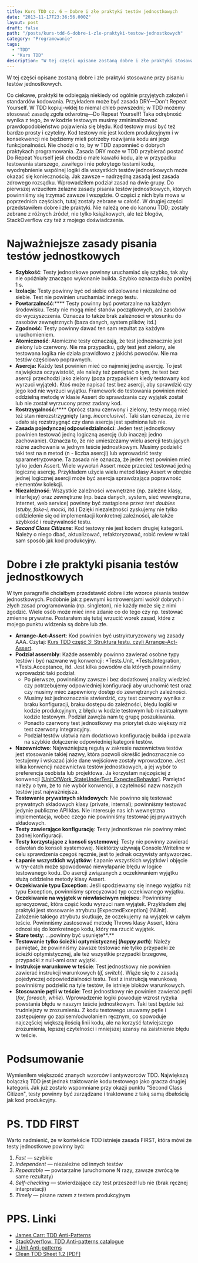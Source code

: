 ```yaml
---
title: Kurs TDD cz. 6 — Dobre i złe praktyki testów jednostkowych
date: "2013-11-17T23:36:56.000Z"
layout: post
draft: false
path: "/posts/kurs-tdd-6-dobre-i-zle-praktyki-testow-jednostkowych"
category: "Programowanie"
tags:
  - "TDD"
  - "Kurs TDD"
description: "W tej części opisane zostaną dobre i złe praktyki stosowane przy pisaniu testów jednostkowych."
---
```


W tej części opisane zostaną dobre i złe praktyki stosowane przy pisaniu testów jednostkowych.

Co ciekawe, praktyki te odbiegają niekiedy od ogólnie przyjętych założeń i standardów kodowania. Przykładem może być zasada DRY—Don't Repeat Yourself. W TDD kopiuj-wklej to niemal chleb powszedni; w TDD możemy stosować zasadę zgoła odwrotną—Do Repeat Yourself! Taka odrębność wynika z tego, że w kodzie testowym musimy zminimalizować prawdopodobieństwo pojawienia się błędu. Kod testowy musi być też bardzo prosty i czytelny. Kod testowy nie jest kodem produkcyjnym i w konsekwencji nie będziemy mieli potrzeby rozwijania kodu ani jego funkcjonalności. Nie chodzi o to, by w TDD zapomnieć o dobrych praktykach programowania. Zasada DRY może w TDD przybierać postać Do Repeat Yourself jeśli chodzi o małe kawałki kodu, ale w przypadku testowania starszego, zawiłego i nie pokrytego testami kodu, wyodrębnienie wspólnej logiki dla wszystkich testów jednostkowych może okazać się koniecznością. Jak zawsze – nadrzędną zasadą jest zasada zdrowego rozsądku. Wprowadziłem podział zasad na dwie grupy. Do pierwszej wrzuciłem żelazne zasady pisania testów jednostkowych, których powinniśmy się trzymać zawsze i wszędzie. O części z nich była mowa w poprzednich częściach, tutaj zostały zebrane w całość. W drugiej części przedstawiłem dobre i złe praktyki. Nie należą one do kanonu TDD; zostały zebrane z różnych źródeł, nie tylko książkowych, ale też blogów, StackOverflow czy też z mojego doświadczenia.

# Najważniejsze zasady pisania testów jednostkowych

*   **Szybkość**: Testy jednostkowe powinny uruchamiać się szybko, tak aby nie opóźniały znacząco wykonanie builda. Szybko oznacza dużo poniżej 1 s.
*   **Izolacja**: Testy powinny być od siebie odizolowane i niezależne od siebie. Test nie powinien uruchamiać innego testu.
*   **Powtarzalność**:**** Testy powinny być powtarzalne na każdym środowisku. Testy nie mogą mieć stanów początkowych, ani zasobów do wyczyszczenia. Oznacza to także brak zależności w stosunku do zasobów zewnętrznych (baza danych, system plików, itd.)
*   **Zgodność**: Testy powinny dawać ten sam rezultat za każdym uruchomieniem.
*   **Atomiczność**: Atomiczne testy oznaczają, że test jednoznacznie jest zielony lub czerwony. Nie ma przypadku, gdy test jest zielony, ale testowana logika nie działa prawidłowo z jakichś powodów. Nie ma testów częściowo poprawnych.
*   **Asercja:** Każdy test powinien mieć co najmniej jedną asercję. To jest największa oczywistość, ale należy też pamiętać o tym, że test bez asercji przechodzi jako zielony (poza przypadkiem kiedy testowany kod wyrzuci wyjątek). Ktoś może napisać test bez asercji, aby sprawdzić czy jego kod nie wyrzuci wyjątku. Framework do testowania powinien mieć oddzielną metodę w klasie Assert do sprawdzania czy wyjątek został lub nie został wyrzucony przez zadany kod.
*   **Rostrzygalność**:**** Oprócz stanu czerwony i zielony, testy mogą mieć też stan nierozstrzygnięty (ang. _inconclusive_). Taki stan oznacza, że nie udało się rozstrzygnąć czy dana asercja jest spełniona lub nie.
*   **Zasada pojedynczej odpowiedzialności**: Jeden test jednostkowy powinien testować jedną logiczną asercję (lub inaczej: jedno zachowanie). Oznacza to, że nie umieszczamy wielu asercji testujących różne zachowania w jednym teście jednostkowym. Musimy podzielić taki test na n metod (n - liczba asercji) lub wprowadzić testy sparametryzowane. Ta zasada nie oznacza, że jeden test powinien mieć tylko jeden Assert. Wiele wywołań Assert może przecież testować jedną logicznę asercję. Przykładem użycia wielu metod klasy Assert w obrębie jednej logicznej asercji może być asercja sprawdzająca poprawność elementów kolekcji.
*   **Niezależność**: Wszystkie zależności wewnętrzne (np. zależne klasy, interfejsy) oraz zewnętrzne (np. baza danych, system, sieć wewnętrzna, Internet, web service) powinny być zastąpione przez _test doubles_ (_stuby, fake-i, mocki,_ itd.) Dzięki niezależności zyskujemy nie tylko oddzielenie się od implementacji konkretnej zależności, ale także szybkość i reużywalność testu.
*   **_Second Class Citizens_**: Kod testowy nie jest kodem drugiej kategorii. Należy o niego dbać, aktualizować, refaktoryzować, robić review w taki sam sposób jak kod produkcyjny.

# Dobre i złe praktyki pisania testów jednostkowych

W tym paragrafie chciałbym przedstawić dobre i złe wzorce pisania testów jednostkowych. Podobnie jak z pewnymi kontrowersjami wokół dobrych i złych zasad programowania (np. singleton), nie każdy może się z nimi zgodzić. Wiele osób może mieć inne zdanie co do tego czy np. testować zmienne prywatne. Postarałem się tutaj wrzucić worek zasad, które z mojego punktu widzenia są dobre lub złe.

*   **Arrange-Act-Assert**: Kod powinien być ustrykturyzowany wg zasady AAA. Czytaj: [Kurs TDD część 3: Struktura testu, czyli Arrange-Act-Assert](http://dariuszwozniak.net/2013/06/21/kurs-tdd-czesc-3-struktura-testu-czyli-arrange-act-assert/ "Kurs TDD część 3: Struktura testu, czyli Arrange-Act-Assert").
*   **Podział assembly**: Każde assembly powinno zawierać osobne typy testów i być nazwane wg konwencji: \*Tests.Unit, \*Tests.Integration, *Tests.Acceptance, itd. Jest kilka powodów dla których powinniśmy wprowadzić taki podział.
    *   Po pierwsze, powinniśmy zawsze i bez dodatkowej analizy wiedzieć czy potrzebujemy odpowiedniej konfiguracji aby uruchomić test oraz czy musimy mieć zapewniony dostęp do zewnętrznych zależności.
    *   Musimy też jednoznacznie stwierdzić, czy test czerwony wynika z braku konfiguracji, braku dostępu do zależności, błędu logiki w kodzie produkcyjnym, z błędu w kodzie testowym lub nieaktualnym kodzie testowym. Podział zawęża nam tę grupę poszukiwania.
    *   Ponadto czerwony test jednostkowy ma priorytet dużo większy niż test czerwony integracyjny.
    *   Podział testów ułatwia nam dodatkowo konfigurację builda i pozwala na szybkie dołączenie odpowiedniej kategorii testów.
*   **Nazewnictwo**: Najważniejszą regułą w zakresie nazewnictwa testów jest stosowanie takiej nazwy, która pozwoli określić jednoznacznie co testujemy i wskazać jakie dane wejściowe zostały wprowadzone. Jest kilka konwencji nazewnictwa testów jednostkowych, a jej wybór to preferencja osobista lub projektowa. Ja korzystam najczęściej z konwencji [\[UnitOfWork\_StateUnderTest\_ExpectedBehavior\]](http://osherove.com/blog/2005/4/3/naming-standards-for-unit-tests.html). Pamiętać należy o tym, że to nie wybór konwencji, a czytelność nazw naszych testów jest najważniejsza.
*   **Testowanie prywatnych składowych**: Nie powinno się testować prywatnych składowych klasy (private, internal); powinniśmy testować jedynie publiczne API klas. Nie interesuje nas ich wewnętrzna implementacja, wobec czego nie powinniśmy testować jej prywatnych składowych.
*   **Testy zawierające konfigurację**: Testy jednostkowe nie powinny mieć żadnej konfiguracji.
*   **Testy korzystające z konsoli systemowej**: Testy nie powinny zawierać odwołań do konsoli systemowej. Niektórzy używają Console.Writeline w celu sprawdzenia czegoś ręcznie, jest to jednak oczywisty antywzorzec.
*   **Łapanie wszystkich wyjątków**: Łapanie wszystkich wyjątków i objęcie w try-catch może spowodować niewyłapanie błędu w logice testowanego kodu. Do asercji związanych z oczekiwaniem wyjątku służą oddzielne metody klasy Assert.
*   **Oczekiwanie typu Exception**: Jeśli spodziewamy się innego wyjątku niż typu Exception, powinniśmy sprecyzować typ oczekiwanego wyjątku.
*   **Oczekiwanie na wyjątek w niewłaściwym miejscu**: Powinniśmy sprecyzować, która część kodu wyrzuci nam wyjątek. Przykładem złej praktyki jest stosowanie atrybutu \[ExpectedException\] (NUnit). Założenie takiego atrybutu skutkuje, że oczekujemy na wyjątek w całym teście. Powinniśmy zastosować metodę Throws klasy Assert, która odnosi się do konkretnego kodu, który ma rzucić wyjątek.
*   **Stare testy**: ...powinny być usunięte**.**
*   **Testowanie tylko ścieżki optymistycznej (_happy path_)**: Należy pamiętać, że powinniśmy zawsze testować nie tylko przypadki ze ścieżki optymistycznej, ale też wszystkie przypadki brzegowe, przypadki z null-ami oraz wyjątki.
*   **Instrukcje warunkowe w teście**: Test jednostkowy nie powinien zawierać instrukcji warunkowych (_if, switch_). Wiąże się to z zasadą pojedynczej odpowiedzialności testu. Test z instrukcją warunkową powinniśmy podzielić na tyle testów, ile istnieje bloków warunkowych.
*   **Stosowanie pętli w teście**: Test jednostkowy nie powinien zawierać pętli (_for, foreach, while_). Wprowadzenie logiki powoduje wzrost ryzyka powstania błędu w naszym teście jednostkowym. Taki test będzie też trudniejszy w zrozumieniu. Z kodu testowego usuwamy pętle i zastępujemy go zapisem/odwołaniem ręcznym, co spowoduje najczęściej większą ilością linii kodu, ale na korzyść łatwiejszego zrozumienia, lepszej czytelności i mniejszej szansy na zaistnienie błędu w teście.

# Podsumowanie

Wymieniłem większość znanych wzorców i antywzorców TDD. Największą bolączką TDD jest jednak traktowanie kodu testowego jako gracza drugiej kategorii. Jak już zostało wspomniane przy okazji punktu "Second Class Citizen", testy powinny być zarządzane i traktowane z taką samą dbałością jak kod produkcyjny.

# PS. TDD FIRST

Warto nadmienić, że w kontekście TDD istnieje zasada FIRST, która mówi że testy jednostkowe powinny być:

1.  _Fast —_ szybkie
2.  _Independent —_ niezależne od innych testów
3.  _Repeatable —_ powtarzalne (uruchomone N razy, zawsze zwrócą te same rezultaty)
4.  _Self-checking —_ stwierdzające czy test przeszedł lub nie (brak ręcznej interpretacji)
5.  _Timely —_ pisane razem z testem produkcyjnym

# PPS. Linki

*   [James Carr: TDD Anti-Patterns](http://blog.james-carr.org/2006/11/03/tdd-anti-patterns/)
*   [StackOverflow: TDD Anti-patterns catalogue](http://stackoverflow.com/questions/333682/tdd-anti-patterns-catalogue)
*   [JUnit Anti-patterns](http://www.exubero.com/junit/antipatterns.html)
*   [Clean TDD Sheet 1.2 \[PDF\]](http://www.planetgeek.ch/wp-content/uploads/2011/02/Clean-TDD-Cheat-Sheet-V1.2.pdf)